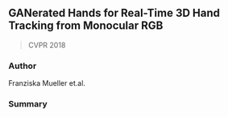 ## GANerated Hands for Real-Time 3D Hand Tracking from Monocular RGB

> CVPR 2018

### Author
Franziska Mueller et.al.

### Summary



